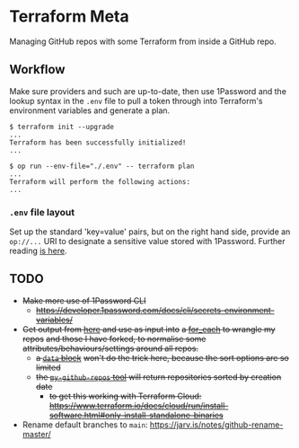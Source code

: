# Terraform Meta

Managing GitHub repos with some Terraform from inside a GitHub repo.

## Workflow

Make sure providers and such are up-to-date, then use 1Password and the lookup syntax in the `.env` file to pull a
token through into Terraform's environment variables and generate a plan.

```shell
$ terraform init --upgrade
...
Terraform has been successfully initialized!
...

$ op run --env-file="./.env" -- terraform plan
...
Terraform will perform the following actions:
...
```

### `.env` file layout

Set up the standard 'key=value' pairs, but on the right hand side, provide an `op://...` URI to designate a sensitive
value stored with 1Password. Further reading
[is here](https://developer.1password.com/docs/cli/secrets-environment-variables/#use-environment-env-files).

## TODO

- ~~Make more use of 1Password CLI~~
  - ~~<https://developer.1password.com/docs/cli/secrets-environment-variables/>~~
- ~~Get output from [here](https://github.com/jlucktay/my-github-repos) and use as input into~~
  ~~a [for_each](https://www.terraform.io/docs/language/meta-arguments/for_each.html) to wrangle my repos~~
  ~~and those I have forked, to normalise some attributes/behaviours/settings around all repos.~~
  - ~~a [`data` block](https://registry.terraform.io/providers/integrations/github/latest/docs/data-sources/repositories#argument-reference)~~
    ~~won't do the trick here, because the sort options are so limited~~
  - ~~the [`my-github-repos` tool](https://github.com/jlucktay/my-github-repos) will return repositories sorted by creation date~~
    - ~~to get this working with Terraform Cloud: <https://www.terraform.io/docs/cloud/run/install-software.html#only-install-standalone-binaries>~~
- Rename default branches to `main`: <https://jarv.is/notes/github-rename-master/>
